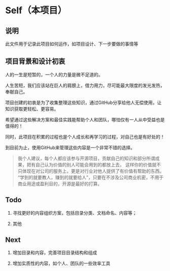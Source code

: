 # Self（本项目）

## 说明
此文件用于记录此项目如何运作，如项目设计、下一步要做的事情等

## 项目背景和设计初衷
人的一生是短暂的，一个人的力量是微不足道的。

人生苦短，我们应该站在巨人的肩膀上，借力用力，尽可能最大限度的发光发热，奉献自己。

项目创建的初衷是为了收集整理这些知识，通过GitHub分享给他人无偿使用，让知识获取更轻松、更容易。

希望通过这些解决方案和最佳实践能帮助个人和团队，哪怕仅有一人从中受益也是值得的！

同时，此项目在积累的过程也是个人成长和再学习的过程，对自己也是有好处的！

到目前为止，使用GitHub来管理这些内容是一个非常不错的选择。

>我个人建议，每个人都应该参与开源项目，贡献自己的知识和部分所谓成果，把有自己认为价值的别人可能会用到的都放上去，
>这样你的价值就不只体现在对公司的服务上，更是对行业对他人提供了有价值有帮助的东西。
>“学到的就要教人，赚到的就要给人”，只要在不涉及公司商业机密，不用于商业用途或盈利目的，开源是最好的打算。

## Todo
1. 寻找更好的内容组织方案，包括目录分类、文档命名、内容等；

2. 其他


## Next
1. 增加目录和内容，完善项目目录结构和组成

2. 增加实质性的内容，如个人、团队的一些效率工具